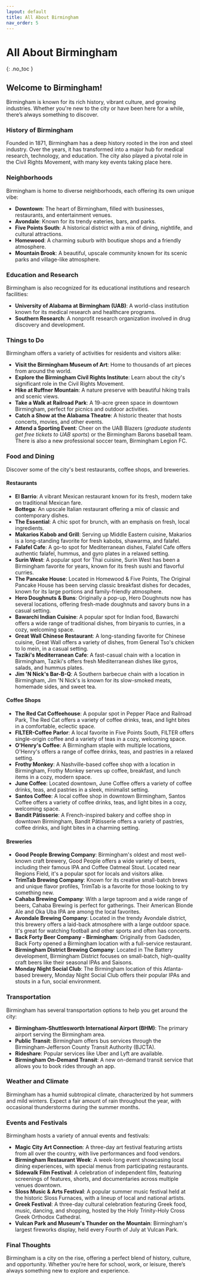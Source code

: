 ```yaml
---
layout: default
title: All About Birmingham
nav_order: 5
---
```


# All About Birmingham

{: .no_toc }

## Welcome to Birmingham!

Birmingham is known for its rich history, vibrant culture, and growing industries. Whether you're new to the city or have been here for a while, there’s always something to discover.

### History of Birmingham

Founded in 1871, Birmingham has a deep history rooted in the iron and steel industry. Over the years, it has transformed into a major hub for medical research, technology, and education. The city also played a pivotal role in the Civil Rights Movement, with many key events taking place here.

### Neighborhoods

Birmingham is home to diverse neighborhoods, each offering its own unique vibe:
- **Downtown**: The heart of Birmingham, filled with businesses, restaurants, and entertainment venues.
- **Avondale**: Known for its trendy eateries, bars, and parks.
- **Five Points South**: A historical district with a mix of dining, nightlife, and cultural attractions.
- **Homewood**: A charming suburb with boutique shops and a friendly atmosphere.
- **Mountain Brook**: A beautiful, upscale community known for its scenic parks and village-like atmosphere.

### Education and Research

Birmingham is also recognized for its educational institutions and research facilities:
- **University of Alabama at Birmingham (UAB)**: A world-class institution known for its medical research and healthcare programs.
- **Southern Research**: A nonprofit research organization involved in drug discovery and development.
  
### Things to Do

Birmingham offers a variety of activities for residents and visitors alike:
- **Visit the Birmingham Museum of Art**: Home to thousands of art pieces from around the world.
- **Explore the Birmingham Civil Rights Institute**: Learn about the city's significant role in the Civil Rights Movement.
- **Hike at Ruffner Mountain**: A nature preserve with beautiful hiking trails and scenic views.
- **Take a Walk at Railroad Park**: A 19-acre green space in downtown Birmingham, perfect for picnics and outdoor activities.
- **Catch a Show at the Alabama Theatre**: A historic theater that hosts concerts, movies, and other events.
- **Attend a Sporting Event**: Cheer on the UAB Blazers (*graduate students get free tickets to UAB sports*) or the Birmingham Barons baseball team. There is also a new professional soccer team, Birmingham Legion FC.

### Food and Dining

Discover some of the city's best restaurants, coffee shops, and breweries.

#### Restaurants

- **El Barrio**: A vibrant Mexican restaurant known for its fresh, modern take on traditional Mexican fare.
- **Bottega**: An upscale Italian restaurant offering a mix of classic and contemporary dishes.
- **The Essential**: A chic spot for brunch, with an emphasis on fresh, local ingredients.
- **Makarios Kabob and Grill**: Serving up Middle Eastern cuisine, Makarios is a long-standing favorite for fresh kabobs, shawarma, and falafel.
- **Falafel Cafe**: A go-to spot for Mediterranean dishes, Falafel Cafe offers authentic falafel, hummus, and gyro plates in a relaxed setting.
- **Surin West**: A popular spot for Thai cuisine, Surin West has been a Birmingham favorite for years, known for its fresh sushi and flavorful curries.
- **The Pancake House**: Located in Homewood & Five Points, The Original Pancake House has been serving classic breakfast dishes for decades, known for its large portions and family-friendly atmosphere.
- **Hero Doughnuts & Buns**: Originally a pop-up, Hero Doughnuts now has several locations, offering fresh-made doughnuts and savory buns in a casual setting.
- **Bawarchi Indian Cuisine**: A popular spot for Indian food, Bawarchi offers a wide range of traditional dishes, from biryanis to curries, in a cozy, welcoming space.
- **Great Wall Chinese Restaurant**: A long-standing favorite for Chinese cuisine, Great Wall offers a variety of dishes, from General Tso's chicken to lo mein, in a casual setting.
- **Taziki's Mediterranean Cafe**: A fast-casual chain with a location in Birmingham, Taziki's offers fresh Mediterranean dishes like gyros, salads, and hummus plates.
- **Jim 'N Nick's Bar-B-Q**: A Southern barbecue chain with a location in Birmingham, Jim 'N Nick's is known for its slow-smoked meats, homemade sides, and sweet tea.


#### Coffee Shops

- **The Red Cat Coffeehouse**: A popular spot in Pepper Place and Railroad Park, The Red Cat offers a variety of coffee drinks, teas, and light bites in a comfortable, eclectic space.
- **FILTER-Coffee Parlor**: A local favorite in Five Points South, FILTER offers single-origin coffee and a variety of teas in a cozy, welcoming space.
- **O'Henry's Coffee**: A Birmingham staple with multiple locations, O'Henry's offers a range of coffee drinks, teas, and pastries in a relaxed setting.
- **Frothy Monkey**: A Nashville-based coffee shop with a location in Birmingham, Frothy Monkey serves up coffee, breakfast, and lunch items in a cozy, modern space.
- **June Coffee**: Located downtown, June Coffee offers a variety of coffee drinks, teas, and pastries in a sleek, minimalist setting.
- **Santos Coffee**: A local coffee shop in downtown Birmingham, Santos Coffee offers a variety of coffee drinks, teas, and light bites in a cozy, welcoming space.
- **Bandit Pâtisserie**: A French-inspired bakery and coffee shop in downtown Birmingham, Bandit Pâtisserie offers a variety of pastries, coffee drinks, and light bites in a charming setting.

#### Breweries

- **Good People Brewing Company**: Birmingham's oldest and most well-known craft brewery, Good People offers a wide variety of beers, including their famous IPA and Coffee Oatmeal Stout. Located near Regions Field, it's a popular spot for locals and visitors alike.
- **TrimTab Brewing Company**: Known for its creative small-batch brews and unique flavor profiles, TrimTab is a favorite for those looking to try something new.
- **Cahaba Brewing Company**: With a large taproom and a wide range of beers, Cahaba Brewing is perfect for gatherings. Their American Blonde Ale and Oka Uba IPA are among the local favorites.
- **Avondale Brewing Company**: Located in the trendy Avondale district, this brewery offers a laid-back atmosphere with a large outdoor space. It's great for watching football and other sports and often has concerts.
- **Back Forty Beer Company - Birmingham**: Originally from Gadsden, Back Forty opened a Birmingham location with a full-service restaurant.
- **Birmingham District Brewing Company**: Located in The Battery development, Birmingham District focuses on small-batch, high-quality craft beers like their seasonal IPAs and Saisons.
- **Monday Night Social Club**: The Birmingham location of this Atlanta-based brewery, Monday Night Social Club offers their popular IPAs and stouts in a fun, social environment.

### Transportation

Birmingham has several transportation options to help you get around the city:
- **Birmingham-Shuttlesworth International Airport (BHM)**: The primary airport serving the Birmingham area.
- **Public Transit**: Birmingham offers bus services through the Birmingham-Jefferson County Transit Authority (BJCTA).
- **Rideshare**: Popular services like Uber and Lyft are available.
- **Birmingham On-Demand Transit**: A new on-demand transit service that allows you to book rides through an app.

### Weather and Climate

Birmingham has a humid subtropical climate, characterized by hot summers and mild winters. Expect a fair amount of rain throughout the year, with occasional thunderstorms during the summer months.

### Events and Festivals

Birmingham hosts a variety of annual events and festivals:
- **Magic City Art Connection**: A three-day art festival featuring artists from all over the country, with live performances and food vendors.
- **Birmingham Restaurant Week**: A week-long event showcasing local dining experiences, with special menus from participating restaurants.
- **Sidewalk Film Festival**: A celebration of independent film, featuring screenings of features, shorts, and documentaries across multiple venues downtown.
- **Sloss Music & Arts Festival**: A popular summer music festival held at the historic Sloss Furnaces, with a lineup of local and national artists.
- **Greek Festival**: A three-day cultural celebration featuring Greek food, music, dancing, and shopping, hosted by the Holy Trinity-Holy Cross Greek Orthodox Cathedral.
- **Vulcan Park and Museum's Thunder on the Mountain**: Birmingham's largest fireworks display, held every Fourth of July at Vulcan Park.


### Final Thoughts

Birmingham is a city on the rise, offering a perfect blend of history, culture, and opportunity. Whether you’re here for school, work, or leisure, there’s always something new to explore and experience.